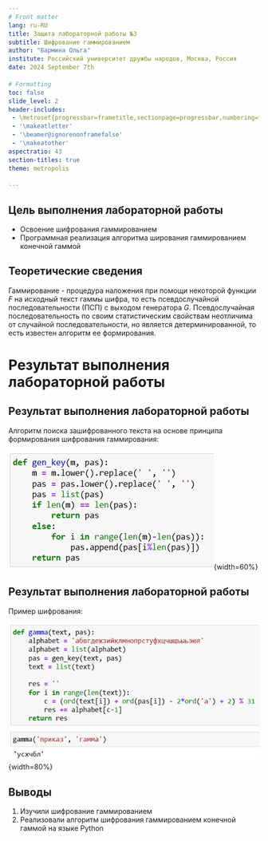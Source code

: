 ```yaml
---
# Front matter
lang: ru-RU
title: Защита лабораторной работы №3
subtitle: Шифрование гаммированием 
author: "Бармина Ольга"
institute: Российский университет дружбы народов, Москва, Россия
date: 2024 September 7th

# Formatting
toc: false
slide_level: 2
header-includes: 
 - \metroset{progressbar=frametitle,sectionpage=progressbar,numbering=fraction}
 - '\makeatletter'
 - '\beamer@ignorenonframefalse'
 - '\makeatother'
aspectratio: 43
section-titles: true
theme: metropolis

---
```


## Цель выполнения лабораторной работы

- Освоение шифрования гаммированием
- Программная реализация алгоритма ширования гаммированием конечной гаммой

## Теоретические сведения

Гаммирование - процедура наложения при помощи некоторой функции $F$ на исходный текст гаммы шифра, то есть псевдослучайной последовательности (ПСП) с выходом генератора $G$. Псевдослучайная последовательность по своим статистическим свойствам неотличима от случайной последовательности, но является детерминированной, то есть известен алгоритм ее формирования.

# Результат выполнения лабораторной работы

## Результат выполнения лабораторной работы

Алгоритм поиска зашифрованного текста на основе принципа формирования шифрования гаммирования:

![Генерация ключа](images/1.jpg){width=60%}

## Результат выполнения лабораторной работы

Пример шифрования:

![Реализация шифрования](images/2.jpg){width=80%}

## Выводы

1. Изучили шифрование гаммированием
2. Реализовали алгоритм шифрования гаммированием конечной гаммой на языке Python
